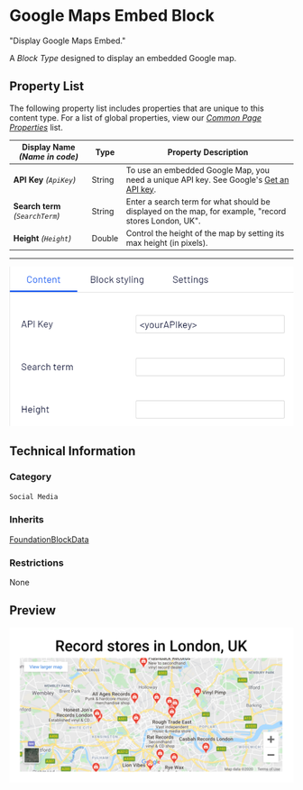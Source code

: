 # Google Maps Embed Block
"Display Google Maps Embed."

A *Block Type* designed to display an embedded Google map.

## Property List
The following property list includes properties that are unique to this content type. For a list of global properties, view our [*Common Page Properties*](../../Common%20Page%20Properties.md) list.

Display Name *(Name in code)* | Type | Property Description
--------------|------|---------------
**API Key** *(`ApiKey`)* | String | To use an embedded Google Map, you need a unique API key. See Google's [Get an API key](https://developers.google.com/maps/documentation/javascript/get-api-key).
**Search term** *(`SearchTerm`)* | String | Enter a search term for what should be displayed on the map, for example, "record stores London, UK".
**Height** *(`Height`)* | Double | Control the height of the map by setting its max height (in pixels).

** **
![Google Maps Embed Block - Content tab](Screenshots/Google%20Maps%20Embed%20Block%20-%20Content%20tab.png)

## Technical Information

### Category
`Social Media`

### Inherits
[FoundationBlockData](Foundation%20Block%20Data%20Block.md)

### Restrictions
None

## Preview
![Google Maps Embed Block - Preview](Screenshots/Google%20Maps%20Embed%20Block%20-%20Preview.png)
